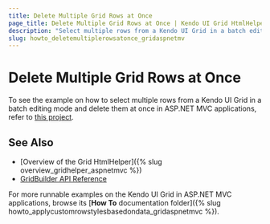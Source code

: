 ```yaml
---
title: Delete Multiple Grid Rows at Once
page_title: Delete Multiple Grid Rows at Once | Kendo UI Grid HtmlHelper
description: "Select multiple rows from a Kendo UI Grid in a batch editing mode and delete them at once in ASP.NET MVC applications."
slug: howto_deletemultiplerowsatonce_gridaspnetmv
---
```


# Delete Multiple Grid Rows at Once

To see the example on how to select multiple rows from a Kendo UI Grid in a batch editing mode and delete them at once in ASP.NET MVC applications, refer to [this project](https://github.com/telerik/ui-for-aspnet-mvc-examples/tree/05dd5563a1a56f027d14aec542098d2027647726/grid/grid-batch-editing-multi-selection-delete).

## See Also

* [Overview of the Grid HtmlHelper]({% slug overview_gridhelper_aspnetmvc %})
* [GridBuilder API Reference](/api/aspnet-mvc/Kendo.Mvc.UI.Fluent/AutoCompleteBuilder)

For more runnable examples on the Kendo UI Grid in ASP.NET MVC applications, browse its [**How To** documentation folder]({% slug howto_applycustomrowstylesbasedondata_gridaspnetmvc %}).
